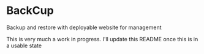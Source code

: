 # BackCup

Backup and restore with deployable website for management

This is very much a work in progress. I'll update this README once this is in a usable state